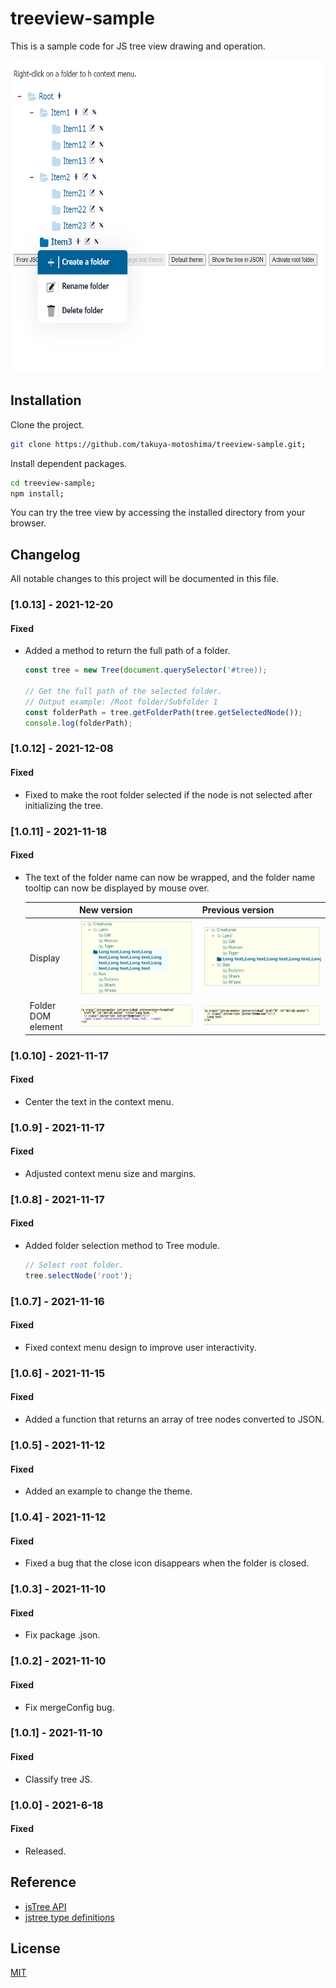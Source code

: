 # treeview-sample

This is a sample code for JS tree view drawing and operation.

<img src="https://raw.githubusercontent.com/takuya-motoshima/treeview-sample/main/screencaps/tree.png" height="500">

## Installation

Clone the project.  

```sh
git clone https://github.com/takuya-motoshima/treeview-sample.git;
```

Install dependent packages.  

```sh
cd treeview-sample;
npm install;
```

You can try the tree view by accessing the installed directory from your browser.

## Changelog
All notable changes to this project will be documented in this file.

### [1.0.13] - 2021-12-20
#### Fixed
- Added a method to return the full path of a folder.

    ```js
    const tree = new Tree(document.querySelector('#tree));

    // Get the full path of the selected folder.
    // Output example: /Root folder/Subfolder 1
    const folderPath = tree.getFolderPath(tree.getSelectedNode());
    console.log(folderPath);
    ```

### [1.0.12] - 2021-12-08
#### Fixed
- Fixed to make the root folder selected if the node is not selected after initializing the tree.

### [1.0.11] - 2021-11-18
#### Fixed
- The text of the folder name can now be wrapped, and the folder name tooltip can now be displayed by mouse over.
  <table>
    <thead>
      <tr>
        <th></th>
        <th>New version</th>
        <th>Previous version</th>
      </tr>
    </thead>
    <tbody>
      <tr>
        <td>Display</td>
        <td><img src="https://raw.githubusercontent.com/takuya-motoshima/treeview-sample/main/screencaps/After folder name wrap.png"></td>
        <td><img src="https://raw.githubusercontent.com/takuya-motoshima/treeview-sample/main/screencaps/Before folder name wrap.png"></td>
      </tr>
      <tr>
        <td>Folder DOM element</td>
        <td><img src="https://raw.githubusercontent.com/takuya-motoshima/treeview-sample/main/screencaps/After folder name wrap DOM.png"></td>
        <td><img src="https://raw.githubusercontent.com/takuya-motoshima/treeview-sample/main/screencaps/Before folder name wrap DOM.png"></td>
      </tr>
    </tbody>
  </table>

### [1.0.10] - 2021-11-17
#### Fixed
- Center the text in the context menu.

### [1.0.9] - 2021-11-17
#### Fixed
- Adjusted context menu size and margins.

### [1.0.8] - 2021-11-17
#### Fixed
- Added folder selection method to Tree module.
  ```js
  // Select root folder.
  tree.selectNode('root');
  ```

### [1.0.7] - 2021-11-16
#### Fixed
- Fixed context menu design to improve user interactivity.

### [1.0.6] - 2021-11-15
#### Fixed
- Added a function that returns an array of tree nodes converted to JSON.

### [1.0.5] - 2021-11-12
#### Fixed
- Added an example to change the theme.

### [1.0.4] - 2021-11-12
#### Fixed
- Fixed a bug that the close icon disappears when the folder is closed.

### [1.0.3] - 2021-11-10
#### Fixed
- Fix package .json.

### [1.0.2] - 2021-11-10
#### Fixed
- Fix mergeConfig bug.

### [1.0.1] - 2021-11-10
#### Fixed
- Classify tree JS.

### [1.0.0] - 2021-6-18
#### Fixed
- Released.

## Reference
- [jsTree API](https://www.jstree.com/api/)
- [jstree type definitions](https://github.com/DefinitelyTyped/DefinitelyTyped/blob/master/types/jstree/index.d.ts)

## License

[MIT](LICENSE)